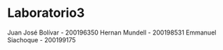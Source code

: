 # Laboratorio3

Juan José Bolívar - 200196350
Hernan Mundell - 200198531
Emmanuel Siachoque - 200199175